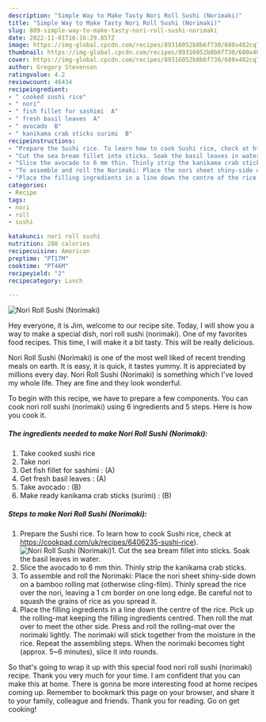 ```yaml
---
description: "Simple Way to Make Tasty Nori Roll Sushi (Norimaki)"
title: "Simple Way to Make Tasty Nori Roll Sushi (Norimaki)"
slug: 889-simple-way-to-make-tasty-nori-roll-sushi-norimaki
date: 2022-11-01T16:16:29.857Z
image: https://img-global.cpcdn.com/recipes/89316052b8b6f730/680x482cq70/nori-roll-sushi-norimaki-recipe-main-photo.jpg
thumbnail: https://img-global.cpcdn.com/recipes/89316052b8b6f730/680x482cq70/nori-roll-sushi-norimaki-recipe-main-photo.jpg
cover: https://img-global.cpcdn.com/recipes/89316052b8b6f730/680x482cq70/nori-roll-sushi-norimaki-recipe-main-photo.jpg
author: Gregory Stevenson
ratingvalue: 4.2
reviewcount: 46434
recipeingredient:
- " cooked sushi rice"
- " nori"
- " fish fillet for sashimi  A"
- " fresh basil leaves  A"
- " avocado  B"
- " kanikama crab sticks surimi  B"
recipeinstructions:
- "Prepare the Sushi rice. To learn how to cook Sushi rice, check at https://cookpad.com/uk/recipes/6406235-sushi-rice)."
- "Cut the sea bream fillet into sticks. Soak the basil leaves in water."
- "Slice the avocado to 6 mm thin. Thinly strip the kanikama crab sticks."
- "To assemble and roll the Norimaki: Place the nori sheet shiny-side down on a bamboo rolling mat (otherwise cling-film). Thinly spread the rice over the nori, leaving a 1 cm border on one long edge. Be careful not to squash the grains of rice as you spread it."
- "Place the filling ingredients in a line down the centre of the rice. Pick up the rolling-mat keeping the filling ingredients centred. Then roll the mat over to meet the other side. Press and roll the rolling-mat over the norimaki lightly. The norimaki will stick together from the moisture in the rice. Repeat the assembling steps. When the norimaki becomes tight (approx. 5~6 minutes), slice it into rounds."
categories:
- Recipe
tags:
- nori
- roll
- sushi

katakunci: nori roll sushi 
nutrition: 288 calories
recipecuisine: American
preptime: "PT17M"
cooktime: "PT46M"
recipeyield: "2"
recipecategory: Lunch

---
```



![Nori Roll Sushi (Norimaki)](https://img-global.cpcdn.com/recipes/89316052b8b6f730/680x482cq70/nori-roll-sushi-norimaki-recipe-main-photo.jpg)

Hey everyone, it is Jim, welcome to our recipe site. Today, I will show you a way to make a special dish, nori roll sushi (norimaki). One of my favorites food recipes. This time, I will make it a bit tasty. This will be really delicious.

Nori Roll Sushi (Norimaki) is one of the most well liked of recent trending meals on earth. It is easy, it is quick, it tastes yummy. It is appreciated by millions every day. Nori Roll Sushi (Norimaki) is something which I've loved my whole life. They are fine and they look wonderful.




To begin with this recipe, we have to prepare a few components. You can cook nori roll sushi (norimaki) using 6 ingredients and 5 steps. Here is how you cook it.

<!--inarticleads1-->

##### The ingredients needed to make Nori Roll Sushi (Norimaki):

1. Take  cooked sushi rice
1. Take  nori
1. Get  fish fillet for sashimi : (A)
1. Get  fresh basil leaves : (A)
1. Take  avocado : (B)
1. Make ready  kanikama crab sticks (surimi) : (B)




<!--inarticleads2-->

##### Steps to make Nori Roll Sushi (Norimaki):

1. Prepare the Sushi rice. To learn how to cook Sushi rice, check at https://cookpad.com/uk/recipes/6406235-sushi-rice).
<img src="https://img-global.cpcdn.com/steps/6155468e90dfa0a9/160x128cq70/nori-roll-sushi-norimaki-recipe-step-1-photo.jpg" alt="Nori Roll Sushi (Norimaki)">1. Cut the sea bream fillet into sticks. Soak the basil leaves in water.
1. Slice the avocado to 6 mm thin. Thinly strip the kanikama crab sticks.
1. To assemble and roll the Norimaki: Place the nori sheet shiny-side down on a bamboo rolling mat (otherwise cling-film). Thinly spread the rice over the nori, leaving a 1 cm border on one long edge. Be careful not to squash the grains of rice as you spread it.
1. Place the filling ingredients in a line down the centre of the rice. Pick up the rolling-mat keeping the filling ingredients centred. Then roll the mat over to meet the other side. Press and roll the rolling-mat over the norimaki lightly. The norimaki will stick together from the moisture in the rice. Repeat the assembling steps. When the norimaki becomes tight (approx. 5~6 minutes), slice it into rounds.




So that's going to wrap it up with this special food nori roll sushi (norimaki) recipe. Thank you very much for your time. I am confident that you can make this at home. There is gonna be more interesting food at home recipes coming up. Remember to bookmark this page on your browser, and share it to your family, colleague and friends. Thank you for reading. Go on get cooking!

